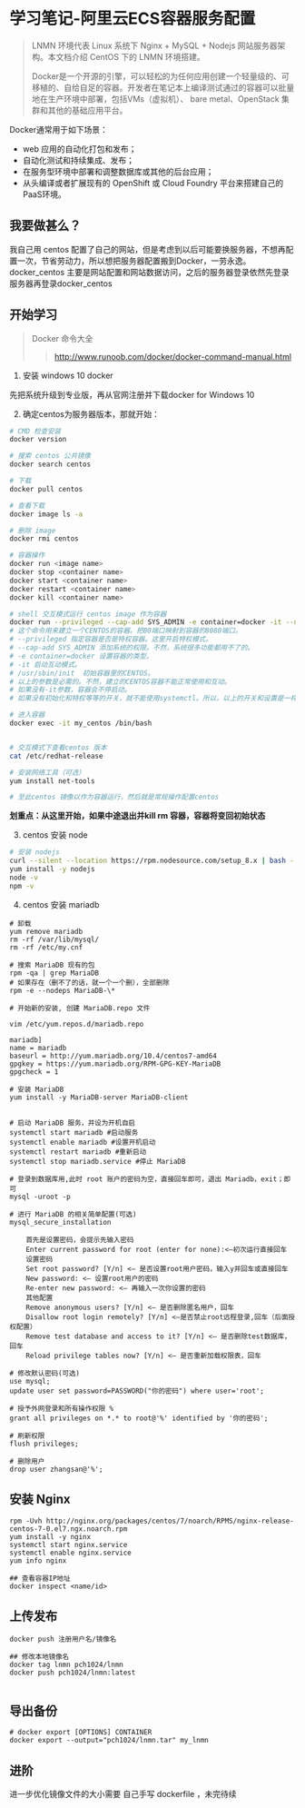 # 学习笔记-阿里云ECS容器服务配置

>LNMN 环境代表 Linux 系统下 Nginx + MySQL + Nodejs 网站服务器架构。本文档介绍 CentOS 下的 LNMN 环境搭建。
>
> Docker是一个开源的引擎，可以轻松的为任何应用创建一个轻量级的、可移植的、自给自足的容器。开发者在笔记本上编译测试通过的容器可以批量地在生产环境中部署，包括VMs（虚拟机）、 bare metal、OpenStack 集群和其他的基础应用平台。 

Docker通常用于如下场景：
- web 应用的自动化打包和发布；
- 自动化测试和持续集成、发布；
- 在服务型环境中部署和调整数据库或其他的后台应用；
- 从头编译或者扩展现有的 OpenShift 或 Cloud Foundry 平台来搭建自己的PaaS环境。

## 我要做甚么？
我自己用 centos 配置了自己的网站，但是考虑到以后可能要换服务器，不想再配置一次，节省劳动力，所以想把服务器配置搬到Docker，一劳永逸。 
docker_centos 主要是网站配置和网站数据访问，之后的服务器登录依然先登录服务器再登录docker_centos

## 开始学习
> Docker 命令大全
>> http://www.runoob.com/docker/docker-command-manual.html

1. 安装 windows 10 docker

先把系统升级到专业版，再从官网注册并下载docker for Windows 10

2. 确定centos为服务器版本，那就开始：

```bash
# CMD 检查安装
docker version  

# 搜索 centos 公共镜像
docker search centos

# 下载
docker pull centos

# 查看下载
docker image ls -a

# 删除 image
docker rmi centos

# 容器操作
docker run <image name>
docker stop <container name>
docker start <container name>
docker restart <container name>
docker kill <container name>

# shell 交互模式运行 centos image 作为容器
docker run --privileged --cap-add SYS_ADMIN -e container=docker -it --name my_centos -p 80:80 -p 3306:3306 -d  --restart=always centos /usr/sbin/init
# 这个命令用来建立一个CENTOS的容器。把80端口映射到容器的8080端口。
# --privileged 指定容器是否是特权容器。这里开启特权模式。
# --cap-add SYS_ADMIN 添加系统的权限。不然，系统很多功能都用不了的。
# -e container=docker 设置容器的类型。
# -it 启动互动模式。
# /usr/sbin/init  初始容器里的CENTOS。
# 以上的参数是必需的。不然，建立的CENTOS容器不能正常使用和互动。
# 如果没有-it参数，容器会不停启动。
# 如果没有初始化和特权等等的开关，就不能使用systemctl。所以，以上的开关和设置是一样不能少的。

# 进入容器
docker exec -it my_centos /bin/bash


# 交互模式下查看centos 版本
cat /etc/redhat-release

# 安装网络工具（可选）
yum install net-tools

# 至此centos 镜像以作为容器运行，然后就是常规操作配置centos
```

<b>划重点：从这里开始，如果中途退出并kill rm 容器，容器将变回初始状态</b>

3. centos 安装 node

```bash
# 安装 nodejs
curl --silent --location https://rpm.nodesource.com/setup_8.x | bash -
yum install -y nodejs
node -v
npm -v
```

4. centos 安装 mariadb
```
# 卸载
yum remove mariadb
rm -rf /var/lib/mysql/
rm -rf /etc/my.cnf

# 搜索 MariaDB 现有的包
rpm -qa | grep MariaDB
# 如果存在（删不了的话，就一个一个删），全部删除
rpm -e --nodeps MariaDB-\*

# 开始新的安装, 创建 MariaDB.repo 文件

vim /etc/yum.repos.d/mariadb.repo

mariadb]
name = mariadb
baseurl = http://yum.mariadb.org/10.4/centos7-amd64
gpgkey = https://yum.mariadb.org/RPM-GPG-KEY-MariaDB
gpgcheck = 1

# 安装 MariaDB
yum install -y MariaDB-server MariaDB-client


# 启动 MariaDB 服务，并设为开机自启
systemctl start mariadb #启动服务
systemctl enable mariadb #设置开机启动
systemctl restart mariadb #重新启动
systemctl stop mariadb.service #停止 MariaDB

# 登录到数据库用,此时 root 账户的密码为空，直接回车即可，退出 Mariadb，exit；即可
mysql -uroot -p

# 进行 MariaDB 的相关简单配置(可选)
mysql_secure_installation

    首先是设置密码，会提示先输入密码
    Enter current password for root (enter for none):<–初次运行直接回车
    设置密码
    Set root password? [Y/n] <– 是否设置root用户密码，输入y并回车或直接回车
    New password: <– 设置root用户的密码
    Re-enter new password: <– 再输入一次你设置的密码
    其他配置
    Remove anonymous users? [Y/n] <– 是否删除匿名用户，回车
    Disallow root login remotely? [Y/n] <–是否禁止root远程登录,回车（后面授权配置）
    Remove test database and access to it? [Y/n] <– 是否删除test数据库，回车
    Reload privilege tables now? [Y/n] <– 是否重新加载权限表，回车

# 修改默认密码(可选)
use mysql;
update user set password=PASSWORD("你的密码") where user='root';

# 授予外网登录和所有操作权限 %
grant all privileges on *.* to root@'%' identified by '你的密码';

# 刷新权限
flush privileges; 

# 删除用户
drop user zhangsan@'%';

```
## 安装 Nginx

```shell
rpm -Uvh http://nginx.org/packages/centos/7/noarch/RPMS/nginx-release-centos-7-0.el7.ngx.noarch.rpm
yum install -y nginx
systemctl start nginx.service
systemctl enable nginx.service
yum info nginx

## 查看容器IP地址
docker inspect <name/id>
```

## 上传发布
```
docker push 注册用户名/镜像名

## 修改本地镜像名
docker tag lnmn pch1024/lnmn 
docker push pch1024/lnmn:latest


```
## 导出备份
```
# docker export [OPTIONS] CONTAINER
docker export --output="pch1024/lnmn.tar" my_lnmn

```



## 进阶
进一步优化镜像文件的大小需要 自己手写 dockerfile ，未完待续














